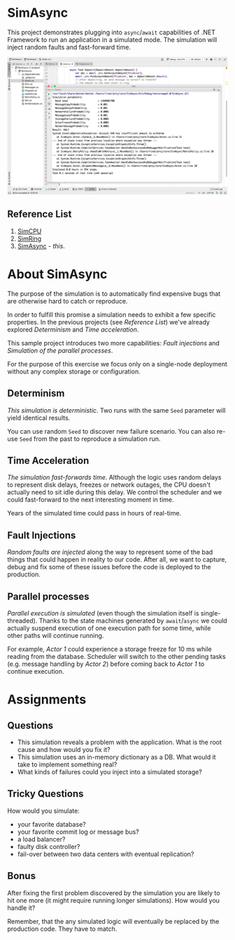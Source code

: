 # SimAsync

This project demonstrates plugging into `async`/`await` capabilities
of .NET Framework to run an application in a simulated mode. The
simulation will inject random faults and fast-forward time.

![screenshot](screenshot.png)

## Reference List

1. [SimCPU](https://github.com/abdullin/simcpu)
2. [SimRing](https://gist.github.com/abdullin/af7c9b7fd4aa58cadcc346c8e194d9ab)
3. [SimAsync](https://github.com/abdullin/simasync) - *this*.

# About SimAsync

The purpose of the simulation is to automatically find expensive bugs
that are otherwise hard to catch or reproduce.

In order to fulfill this promise a simulation needs to exhibit a few
specific properties. In the previous projects (see _Reference List_)
we've already explored _Determinism_ and _Time acceleration_. 

This sample project introduces two more capabilities: _Fault
injections_ and _Simulation of the parallel processes_.

For the purpose of this exercise we focus only on a single-node
deployment without any complex storage or configuration.

## Determinism

*This simulation is deterministic*. Two runs with the same `Seed`
parameter will yield identical results. 

You can use random `Seed` to discover new failure scenario. You can
also re-use `Seed` from the past to reproduce a simulation run.

## Time Acceleration

*The simulation fast-forwards time*. Although the logic uses random
delays to represent disk delays, freezes or network outages, the CPU
doesn't actually need to sit idle during this delay. We control the
scheduler and we could fast-forward to the next interesting moment in
time. 

Years of the simulated time could pass in hours of real-time.

## Fault Injections

*Random faults are injected* along the way to represent some of the
bad things that could happen in reality to our code. After all, we
want to capture, debug and fix some of these issues before the code is
deployed to the production.

## Parallel processes

*Parallel execution is simulated* (even though the simulation itself
is single-threaded). Thanks to the state machines generated by
`await`/`async` we could actually suspend execution of one execution
path for some time, while other paths will continue running.

For example, _Actor 1_ could experience a storage freeze for 10 ms
while reading from the database. Scheduler will switch to the other
pending tasks (e.g. message handling by _Actor 2_) before coming back
to _Actor 1_ to continue execution.


# Assignments

## Questions

- This simulation reveals a problem with the application. What is the
  root cause and how would you fix it?
- This simulation uses an in-memory dictionary as a DB. What would it
  take to implement something real?
- What kinds of failures could you inject into a simulated storage?


## Tricky Questions

How would you simulate:

- your favorite database?
- your favorite commit log or message bus?
- a load balancer?
- faulty disk controller?
- fail-over between two data centers with eventual replication?

## Bonus

After fixing the first problem discovered by the simulation you are
likely to hit one more (it might require running longer
simulations). How would you handle it?

Remember, that the any simulated logic will eventually be replaced by
the production code. They have to match.
